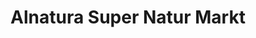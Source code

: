 ---
title: "Alnatura Super Natur Markt"
url: /offenburg/alnatura-super-natur-markt/
shop: Supermarkt
---